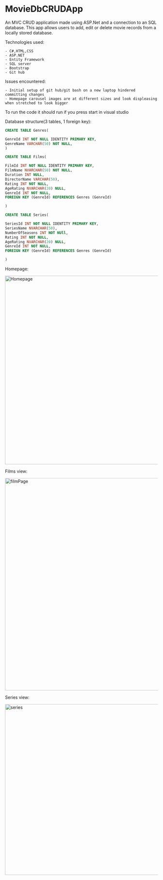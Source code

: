 # MovieDbCRUDApp
An MVC CRUD application made using ASP.Net and a connection to an SQL database. This app allows users to add, edit or delete movie records from a locally stored database.

 Technologies used:

    - C#,HTML,CSS
    - ASP.NET
    - Entity Framework
    - SQL server
    - Bootstrap
    - Git hub

Issues encountered:

    - Initial setup of git hub/git bash on a new laptop hindered committing changes
    - Homepage carousel images are at different sizes and look displeasing when stretched to look bigger

To run the code it should run if you press start in visual studio


Database structure(3 tables, 1 foreign key):

```sql
CREATE TABLE Genres(

GenreId INT NOT NULL IDENTITY PRIMARY KEY,
GenreName VARCHAR(50) NOT NULL,
)

CREATE TABLE Films(

FilmId INT NOT NULL IDENTITY PRIMARY KEY,
FilmName NVARCHAR(50) NOT NULL,
Duration INT NULL,
DirectorName VARCHAR(50),
Rating INT NOT NULL,
AgeRating NVARCHAR(20) NULL,
GenreId INT NOT NULL,
FOREIGN KEY (GenreId) REFERENCES Genres (GenreId)

)

CREATE TABLE Series(

SeriesId INT NOT NULL IDENTITY PRIMARY KEY,
SeriesName NVARCHAR(50),
NumberOfSeasons INT NOT NUll,
Rating INT NOT NULL,
AgeRating NVARCHAR(20) NULL,
GenreId INT NOT NULL,
FOREIGN KEY (GenreId) REFERENCES Genres (GenreId)

)

```
Homepage:



<img width="621" alt="Homepage" src="https://user-images.githubusercontent.com/57000810/72523187-2d354f00-3857-11ea-8203-1dc9b4fec3d7.PNG">




Films view:



<img width="699" alt="filmPage" src="https://user-images.githubusercontent.com/57000810/72523349-7f767000-3857-11ea-960a-35f2ec77580b.PNG">


Series view:


<img width="562" alt="series" src="https://user-images.githubusercontent.com/57000810/72523474-c7959280-3857-11ea-8441-a6ec7ffe8197.PNG">




